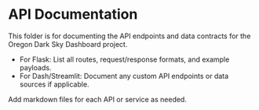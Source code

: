 # API Documentation

This folder is for documenting the API endpoints and data contracts for the Oregon Dark Sky Dashboard project.

- For Flask: List all routes, request/response formats, and example payloads.
- For Dash/Streamlit: Document any custom API endpoints or data sources if applicable.

Add markdown files for each API or service as needed.
